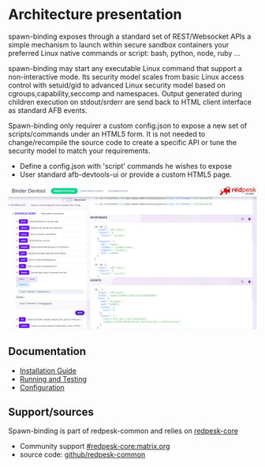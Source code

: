 # Architecture presentation

spawn-binding exposes through a standard set of REST/Websocket APIs a simple mechanism to launch within secure sandbox containers your preferred Linux native commands or script: bash, python, node, ruby ...

spawn-binding may start any executable Linux command that support a non-interactive mode. Its security model scales from basic Linux access control with setuid/gid to advanced Linux security model based on cgroups,capability,seccomp and namespaces. Output generated during children execution on stdout/srderr are send back to HTML client interface as standard AFB events.

Spawn-binding only requirer a custom config.json to expose a new set of scripts/commands under an HTML5 form. It is not needed to change/recompile the source code to create a specific API or tune the security model to match your requirements.

* Define a config.json with 'script' commands he wishes to expose
* User standard afb-devtools-ui or provide a custom HTML5 page.

![spawn-binding-html5](assets/spawn-binding-exec.jpg)

## Documentation

* [Installation Guide](./2-installation_guide.html)
* [Running and Testing](./3-configuration.html)
* [Configuration](./4-running_and_testing.html)

## Support/sources
Spawn-binding is part of redpesk-common and relies on [redpesk-core](https://docs.redpesk.bzh/docs/en/master/redpesk-core/docs/services-list.html)

* Community support [#redpesk-core:matrix.org]( https://docs.redpesk.bzh/docs/en/master/misc/community/docs/support.html)
* source code: [github/redpesk-common](https://github.com/redpesk-common)